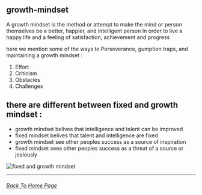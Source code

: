 ## growth-mindset
A growth mindset is the method or attempt to make the mind or person themselves be a better, happier, and intelligent person
In order to live a happy life and a feeling of satisfaction, achievement and progress

here we mention some of the ways to Perseverance, gumption traps, and maintaining a growth mindset :
1. Effort
2. Criticism
3. Obstacles
4. Challenges

## there are different between fixed and growth mindset :
- growth mindset belives that intelligence and talent can be improved
- fixed mindset belives that talent and intelligence are fixed
- growth mindset see other peoples success as a source of inspiration
- fixed mindset sees other peoples success as a threat of a source or jealously



![fixed and growth mindset](https://miro.medium.com/max/6000/1*6tmkrsxMAYNQST-YjAAAlA.jpeg)

---
###### [Back To Home Page](https://mhmadwrekat.github.io/reading-notes)